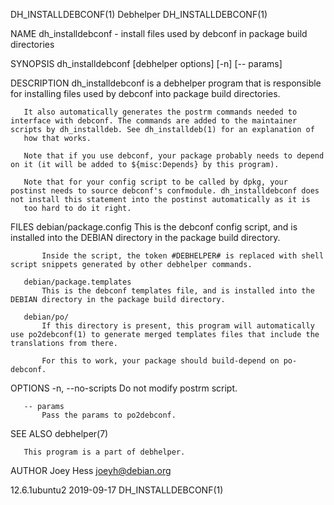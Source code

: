 DH_INSTALLDEBCONF(1)                                                                              Debhelper                                                                              DH_INSTALLDEBCONF(1)

NAME
       dh_installdebconf - install files used by debconf in package build directories

SYNOPSIS
       dh_installdebconf [debhelper options] [-n] [-- params]

DESCRIPTION
       dh_installdebconf is a debhelper program that is responsible for installing files used by debconf into package build directories.

       It also automatically generates the postrm commands needed to interface with debconf. The commands are added to the maintainer scripts by dh_installdeb. See dh_installdeb(1) for an explanation of
       how that works.

       Note that if you use debconf, your package probably needs to depend on it (it will be added to ${misc:Depends} by this program).

       Note that for your config script to be called by dpkg, your postinst needs to source debconf's confmodule. dh_installdebconf does not install this statement into the postinst automatically as it is
       too hard to do it right.

FILES
       debian/package.config
           This is the debconf config script, and is installed into the DEBIAN directory in the package build directory.

           Inside the script, the token #DEBHELPER# is replaced with shell script snippets generated by other debhelper commands.

       debian/package.templates
           This is the debconf templates file, and is installed into the DEBIAN directory in the package build directory.

       debian/po/
           If this directory is present, this program will automatically use po2debconf(1) to generate merged templates files that include the translations from there.

           For this to work, your package should build-depend on po-debconf.

OPTIONS
       -n, --no-scripts
           Do not modify postrm script.

       -- params
           Pass the params to po2debconf.

SEE ALSO
       debhelper(7)

       This program is a part of debhelper.

AUTHOR
       Joey Hess <joeyh@debian.org>

12.6.1ubuntu2                                                                                     2019-09-17                                                                             DH_INSTALLDEBCONF(1)
